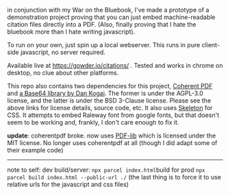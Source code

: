 in conjunction with my War on the Bluebook, I've made a prototype of a demonstration project proving that you can just embed machine-readable citation files directly into a PDF. (Also, finally proving that I hate the bluebook more than I hate writing javascript).

To run on your own, just spin up a local webserver. This runs in pure client-side javascript, no server required.

Available live at https://gowder.io/citations/ .  Tested and works in chrome on desktop, no clue about other platforms. 

This repo also contains two dependencies for this project, [Coherent PDF](https://github.com/coherentgraphics/coherentpdf.js/) and [a Base64 library by Dan Kogai](https://github.com/dankogai/js-base64).  The former is under the AGPL-3.0 license, and the latter is under the BSD 3-Clause license. Please see the above links for license details, source code, etc. It also uses [Skeleton](http://getskeleton.com/) for CSS. It attempts to embed Raleway font from google fonts, but that doesn't seem to be working and, frankly, I don't care enough to fix it.  

**update**: coherentpdf broke.  now uses [PDF-lib](https://pdf-lib.js.org/) which is licensed under the MIT license. No longer uses coherentpdf at all (though I did adapt some of their example code)

----

note to self: dev build/server: `npx parcel index.html`build for prod `npx parcel build index.html --public-url ./` (the last thing is to force it to use relative urls for the javascript and css files)



